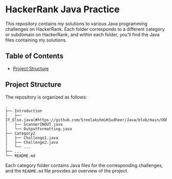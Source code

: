 # HackerRank Java Practice

This repository contains my solutions to various Java programming challenges on HackerRank. Each folder corresponds to a different category or subdomain on HackerRank, and within each folder, you'll find the Java files containing my solutions.

## Table of Contents

- [Project Structure](#project-structure)

## Project Structure

The repository is organized as follows:

```
.
├── Introduction
│   ├── If_Else.java(#https://github.com/SreelakshmiKSudheer/Java/blob/main/OOP/HackerRank/If_Else.java)
│   ├── ScannerINOUT.java
│   └── OutputFormatting.java
├── Category2
│   ├── Challenge1.java
│   ├── Challenge2.java
│   └── ...
├── ...
└── README.md
```

Each category folder contains Java files for the corresponding challenges, and the `README.md` file provides an overview of the project.


